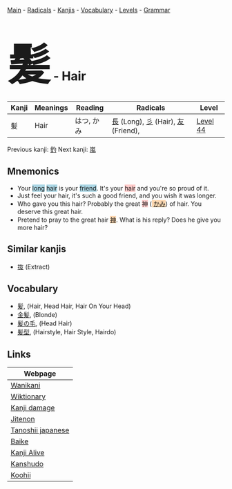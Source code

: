 <style> bigfont {font-size: 100px}</style>
[Main](../README.md) -
[Radicals](../radicals.md) -
[Kanjis](../kanjis.md) -
[Vocabulary](../vocabulary.md) -
[Levels](../levels.md) -
[Grammar](../grammar.md)
# <bigfont> 髪</bigfont> - Hair 

| Kanji | Meanings | Reading | Radicals | Level |
| --- | --- | --- | --- | --- |
| 髪 | Hair | はつ, かみ | [長](../radicals/長.md) (Long), [彡](../radicals/彡.md) (Hair), [友](../radicals/友.md) (Friend),  | [Level 44](../levels/wk_level44.md) |

Previous kanji: [釣](釣.md) Next kanji: [嵐](嵐.md) 

## Mnemonics
 * Your <span style="background-color:#ADD8E6"> long</span> <span style="background-color:#ADD8E6"> hair</span> is your <span style="background-color:#ADD8E6"> friend</span>. It's your <span style="background-color:#ffcccb"> hair</span> and you're so proud of it.
* Just feel your hair, it's such a good friend, and you wish it was longer.
* Who gave you this hair? Probably the great <span style="background-color:#ffcccb"> 神</span> (<span style="background-color:#fed8b1"> [かみ](https://jisho.org/search/かみ)</span>) of hair. You deserve this great hair.
* Pretend to pray to the great hair <span style="background-color:#fed8b1"> [神](https://jisho.org/search/神)</span>. What is his reply? Does he give you more hair?


## Similar kanjis
 * [抜](抜.md) (Extract)


## Vocabulary
 * [髪](../vocabulary/髪.md), (Hair, Head Hair, Hair On Your Head)
* [金髪](../vocabulary/髪.md), (Blonde)
* [髪の毛](../vocabulary/髪.md), (Head Hair)
* [髪型](../vocabulary/髪.md), (Hairstyle, Hair Style, Hairdo)



## Links 

| Webpage |
| --- |
| [Wanikani          ](https://www.wanikani.com/kanji/髪) |
| [Wiktionary        ](https://en.wiktionary.org/wiki/髪) |
| [Kanji damage      ](http://www.kanjidamage.com/kanji/search?utf8=✓&q=髪) |
| [Jitenon           ](https://jitenon.com/kanji/髪) |
| [Tanoshii japanese ](https://www.tanoshiijapanese.com/dictionary/kanji.cfm?k=髪) |
| [Baike             ](https://baike.baidu.com/item/髪) |
| [Kanji Alive       ](https://app.kanjialive.com/髪) |
| [Kanshudo          ](https://www.kanshudo.com/searchmn?q=髪) |
| [Koohii            ](https://kanji.koohii.com/study/kanji/髪) |
